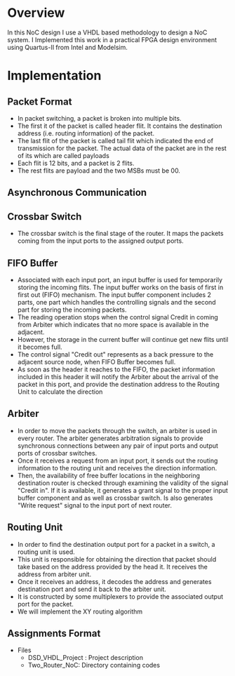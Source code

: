 # Overview
In this NoC design I use a VHDL based methodology to design a NoC system. I Implemented this work in a practical FPGA design 
environment using Quartus-II from Intel and Modelsim. 
# Implementation
## Packet Format
- In packet switching, a packet is broken into multiple bits.
- The first it of the packet is called header flit. It contains the destination address (i.e. routing information) of the packet.
- The last flit of the packet is called tail flit which indicated the end of  transmission for the packet. The actual data of the packet are in the rest  of its which are called payloads
- Each flit is 12 bits, and a packet is 2 flits.
- The rest flits are payload and the two MSBs must be 00.
## Asynchronous Communication
## Crossbar Switch
- The crossbar switch is the final stage of the router.
  It maps the packets coming from the input ports to the assigned output ports.
## FIFO Buffer
- Associated with each input port, an input buffer is used for temporarily storing the incoming flits. The input buffer works on the basis of first in first out (FIFO) mechanism. The input buffer component includes 2 parts, one part which handles the controlling signals and the second part for storing the incoming packets. 
- The reading operation stops when the control signal Credit in coming from Arbiter which indicates that no more space is available in the adjacent.
- However, the storage in the current buffer will continue get new flits until it becomes full.
- The control signal "Credit out" represents as a back pressure to the adjacent source node, when FIFO Buffer becomes full. 
- As soon as the header it reaches to the FIFO, the packet information included in this header it will notify the Arbiter about the arrival of the packet in this port, and provide the destination address to the Routing Unit to calculate the direction
## Arbiter
- In order to move the packets through the switch, an arbiter is used in every router. The arbiter generates arbitration signals to provide synchronous connections between any pair of input ports and output ports of crossbar switches. 
- Once it receives a request from an input port, it sends out the 
routing information to the routing unit and receives the direction 
information.
- Then, the availability of free buffer locations in the neighboring destination router is checked through examining the validity of the signal "Credit in". If it is available, it generates a grant signal to the proper input buffer component and as well as crossbar switch. Is also generates "Write request" signal to the input port of next router.
## Routing Unit
- In order to find the destination output port for a packet in a switch, a routing unit is used. 
- This unit is responsible for obtaining the direction that packet should take based on the address provided by the head it. It receives the address from arbiter unit. 
- Once it receives an address, it decodes the address and generates destination port and send it back to the arbiter unit. 
- It is constructed by some multiplexers to provide the associated output port for the packet.
- We will implement the XY routing algorithm
## Assignments Format
- Files
  - DSD_VHDL_Project : Project description
  - Two_Router_NoC: Directory containing codes











